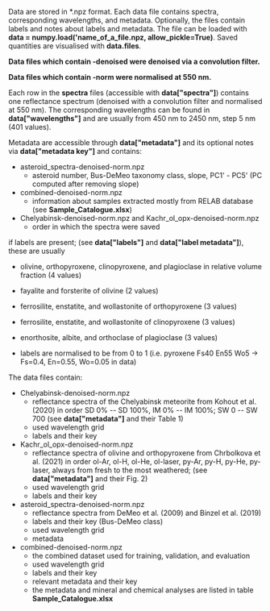 Data are stored in *.npz format. Each data file contains spectra, corresponding wavelengths, and metadata. Optionally, the files contain labels and notes about labels and metadata. The file can be loaded with **data = numpy.load('name_of_a_file.npz, allow_pickle=True)**. Saved quantities are visualised with **data.files**.

**Data files which contain -denoised were denoised via a convolution filter.**

**Data files which contain -norm were normalised at 550 nm.**

Each row in the **spectra** files (accessible with **data["spectra"]**) contains one reflectance spectrum (denoised with a convolution filter and normalised at 550 nm). The corresponding wavelengths can be found in **data["wavelengths"]** and are usually from 450 nm to 2450 nm, step 5 nm (401 values).

Metadata are accessible through **data["metadata"]** and its optional notes via **data["metadata key"]** and contains:
  - asteroid_spectra-denoised-norm.npz
    - asteroid number, Bus-DeMeo taxonomy class, slope, PC1' - PC5' (PC computed after removing slope)
  - combined-denoised-norm.npz
    - information about samples extracted mostly from RELAB database (see **Sample_Catalogue.xlsx**)
  - Chelyabinsk-denoised-norm.npz and Kachr_ol_opx-denoised-norm.npz
    - order in which the spectra were saved

if labels are present; (see **data["labels"]** and **data["label metadata"]**), these are usually
  - olivine, orthopyroxene, clinopyroxene, and plagioclase in relative volume fraction (4 values)
  - fayalite and forsterite of olivine (2 values)
  - ferrosilite, enstatite, and wollastonite of orthopyroxene (3 values)
  - ferrosilite, enstatite, and wollastonite of clinopyroxene (3 values)
  - enorthosite, albite, and orthoclase of plagioclase (3 values)
    
  - labels are normalised to be from 0 to 1 (i.e. pyroxene Fs40 En55 Wo5 -> Fs=0.4, En=0.55, Wo=0.05 in data)
 
The data files contain:
- Chelyabinsk-denoised-norm.npz
  - reflectance spectra of the Chelyabinsk meteorite from Kohout et al. (2020) in order SD 0% -- SD 100%, IM 0% -- IM 100%; SW 0 -- SW 700 (see **data["metadata"]** and their Table 1)
  - used wavelength grid
  - labels and their key
- Kachr_ol_opx-denoised-norm.npz
  - reflectance spectra of olivine and orthopyroxene from Chrbolkova et al. (2021) in order ol-Ar, ol-H, ol-He, ol-laser, py-Ar, py-H, py-He, py-laser, always from fresh to the most weathered; (see **data["metadata"]** and their Fig. 2)
  - used wavelength grid
  - labels and their key
- asteroid_spectra-denoised-norm.npz
  - reflectance spectra from DeMeo et al. (2009) and Binzel et al. (2019)
  - labels and their key (Bus-DeMeo class)
  - used wavelength grid
  - metadata
- combined-denoised-norm.npz
  - the combined dataset used for training, validation, and evaluation
  - used wavelength grid
  - labels and their key
  - relevant metadata and their key
  - the metadata and mineral and chemical analyses are listed in table **Sample_Catalogue.xlsx**
  
